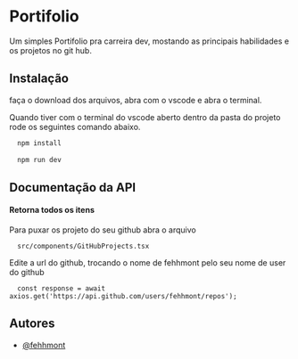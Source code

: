 
# Portifolio

Um simples Portifolio pra carreira dev, mostando as principais habilidades e os projetos no git hub.



## Instalação

faça o download dos arquivos, abra com o vscode e abra o terminal.

Quando tiver com o terminal do vscode aberto dentro da pasta do projeto rode os seguintes comando abaixo.
```bash
  npm install
  
  npm run dev
```
    
## Documentação da API

#### Retorna todos os itens

Para puxar os projeto do seu github abra o arquivo 

```http
  src/components/GitHubProjects.tsx
```

Edite a url do github, trocando o nome de fehhmont pelo seu nome de user do github

 
```http
  const response = await axios.get('https://api.github.com/users/fehhmont/repos');
```




## Autores

- [@fehhmont](https://www.github.com/fehhmont)

